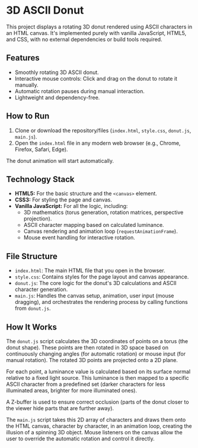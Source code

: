 # 3D ASCII Donut

This project displays a rotating 3D donut rendered using ASCII characters in an HTML canvas. It's implemented purely with vanilla JavaScript, HTML5, and CSS, with no external dependencies or build tools required.

## Features

*   Smoothly rotating 3D ASCII donut.
*   Interactive mouse controls: Click and drag on the donut to rotate it manually.
*   Automatic rotation pauses during manual interaction.
*   Lightweight and dependency-free.

## How to Run

1.  Clone or download the repository/files (`index.html`, `style.css`, `donut.js`, `main.js`).
2.  Open the `index.html` file in any modern web browser (e.g., Chrome, Firefox, Safari, Edge).

The donut animation will start automatically.

## Technology Stack

*   **HTML5:** For the basic structure and the `<canvas>` element.
*   **CSS3:** For styling the page and canvas.
*   **Vanilla JavaScript:** For all the logic, including:
    *   3D mathematics (torus generation, rotation matrices, perspective projection).
    *   ASCII character mapping based on calculated luminance.
    *   Canvas rendering and animation loop (`requestAnimationFrame`).
    *   Mouse event handling for interactive rotation.

## File Structure

*   `index.html`: The main HTML file that you open in the browser.
*   `style.css`: Contains styles for the page layout and canvas appearance.
*   `donut.js`: The core logic for the donut's 3D calculations and ASCII character generation.
*   `main.js`: Handles the canvas setup, animation, user input (mouse dragging), and orchestrates the rendering process by calling functions from `donut.js`.

## How It Works

The `donut.js` script calculates the 3D coordinates of points on a torus (the donut shape). These points are then rotated in 3D space based on continuously changing angles (for automatic rotation) or mouse input (for manual rotation). The rotated 3D points are projected onto a 2D plane.

For each point, a luminance value is calculated based on its surface normal relative to a fixed light source. This luminance is then mapped to a specific ASCII character from a predefined set (darker characters for less illuminated areas, brighter for more illuminated ones).

A Z-buffer is used to ensure correct occlusion (parts of the donut closer to the viewer hide parts that are further away).

The `main.js` script takes this 2D array of characters and draws them onto the HTML canvas, character by character, in an animation loop, creating the illusion of a spinning 3D object. Mouse listeners on the canvas allow the user to override the automatic rotation and control it directly.
